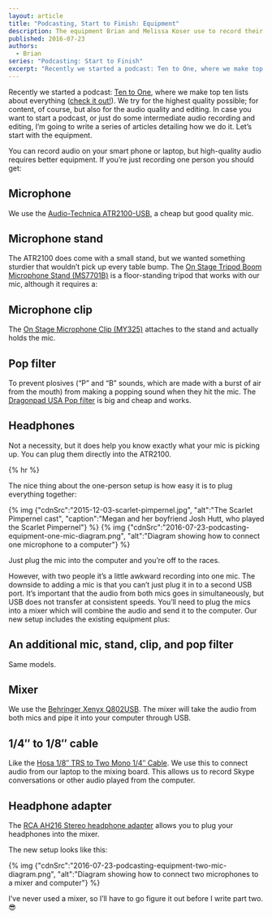 ```yaml
---
layout: article
title: "Podcasting, Start to Finish: Equipment"
description: The equipment Brian and Melissa Koser use to record their podcast, Ten to One, and other audio projects.
published: 2016-07-23
authors:
  - Brian
series: "Podcasting: Start to Finish"
excerpt: "Re­cently we started a pod­cast: Ten to One, where we make top ten lists about every­thing (check it out!)."
---
```

Recently we started a podcast: [Ten to One](http://tto.koser.us), where we make top ten lists about everything ([check it out!](http://tto.koser.us)). We try for the highest quality possible; for content, of course, but also for the audio quality and editing. In case you want to start a podcast, or just do some intermediate audio recording and editing, I’m going to write a series of articles detailing how we do it. Let’s start with the equipment.

You can record audio on your smart phone or laptop, but high-quality audio requires better equipment. If you’re just recording one person you should get:

## Microphone
We use the [Audio-Technica ATR2100-USB](https://www.amazon.com/gp/product/B004QJOZS4), a cheap but good quality mic.

## Microphone stand
The ATR2100 does come with a small stand, but we wanted something sturdier that wouldn’t pick up every table bump. The [On Stage Tripod Boom Microphone Stand (MS7701B)](https://www.amazon.com/gp/product/B000978D58) is a floor-standing tripod that works with our mic, although it requires a:

## Microphone clip
The [On Stage Microphone Clip (MY325)](https://www.amazon.com/gp/product/B0002ZO60I) attaches to the stand and actually holds the mic.

## Pop filter
To prevent plosives (“P” and “B” sounds, which are made with a burst of air from the mouth) from making a popping sound when they hit the mic. The [Dragonpad USA Pop filter](https://www.amazon.com/gp/product/B008AOH1O6) is big and cheap and works.

## Headphones
Not a necessity, but it does help you know exactly what your mic is picking up. You can plug them directly into the ATR2100.

{% hr %}

The nice thing about the one-person setup is how easy it is to plug everything together:

{% img {"cdnSrc":"2015-12-03-scarlet-pimpernel.jpg", "alt":"The Scarlet Pimpernel cast", "caption":"Megan and her boyfriend Josh Hutt, who played the Scarlet Pimpernel"} %}
{% img {"cdnSrc":"2016-07-23-podcasting-equipment-one-mic-diagram.png", "alt":"Diagram showing how to connect one microphone to a computer"} %}

Just plug the mic into the computer and you’re off to the races.

However, with two people it’s a little awkward recording into one mic. The downside to adding a mic is that you can’t just plug it in to a second USB port. It’s important that the audio from both mics goes in simultaneously, but USB does not transfer at consistent speeds. You’ll need to plug the mics into a mixer which will combine the audio and send it to the computer. Our new setup includes the existing equipment plus:

## An additional mic, stand, clip, and pop filter
Same models.

## Mixer
We use the [Behringer Xenyx Q802USB](http://www.sweetwater.com/store/detail/Q802USB). The mixer will take the audio from both mics and pipe it into your computer through USB.

## 1/4″ to 1/8″ cable
Like the [Hosa 1/8″ TRS to Two Mono 1/4″ Cable](https://www.amazon.com/gp/product/B000068O3C). We use this to connect audio from our laptop to the mixing board. This allows us to record Skype conversations or other audio played from the computer.

## Headphone adapter
The [RCA AH216 Stereo headphone adapter](https://www.amazon.com/gp/product/B00005T3GH) allows you to plug your headphones into the mixer.

The new setup looks like this:

{% img {"cdnSrc":"2016-07-23-podcasting-equipment-two-mic-diagram.png", "alt":"Diagram showing how to connect two microphones to a mixer and computer"} %}

I’ve never used a mixer, so I’ll have to go figure it out before I write part two. 😎
